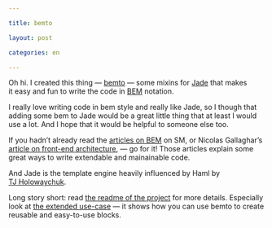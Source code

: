 ```yaml
---

title: bemto

layout: post

categories: en

---
```


Oh hi. I created this thing — [bemto][]
— some mixins for [Jade][] that makes it easy and fun to write the code in [BEM][] notation.

I really love writing code in bem style and really like Jade, so I though that adding some bem to Jade would be a great little thing that at least I would use a lot. And I hope that it would be helpful to someone else too.

If you hadn’t already read the [articles on BEM][bemsm] on SM, or Nicolas Gallaghar’s [article on front-end architecture][ng], — go for it! Those articles explain some great ways to write extendable and mainainable code.

And Jade is the template engine heavily influenced by Haml by [TJ Holowaychuk][tj].

Long story short: read [the readme of the project][readme] for more details. Especially look at [the extended use-case][usecase] — it shows how you can use bemto to create reusable and easy-to-use blocks.


[bemsm]: http://coding.smashingmagazine.com/2012/04/16/a-new-front-end-methodology-bem/
[ng]: http://nicolasgallagher.com/about-html-semantics-front-end-architecture/
[tj]: http://tjholowaychuk.com/
[Jade]: https://github.com/visionmedia/jade
[BEM]: http://bem.github.com/bem-method/pages/beginning/beginning.en.html
[bemru]: http://bem.github.com/bem-method/pages/beginning/beginning.ru.html
[bemto]: https://github.com/kizu/bemto
[readme]: https://github.com/kizu/bemto#readme
[usecase]: https://github.com/kizu/bemto/blob/master/README.md#using-for-building-complex-mixins